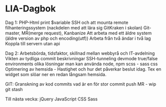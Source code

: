 # LIA-Dagbok

Dag 1:
PHP-Html print $variable
SSH och att mounta remote filhanteringssystem (nackdelen med att lära sig GitKraken i skolan)
Git-master, MR(merge request), 
Kanbanize
Att arbeta med ett äldre system (äldre version av php och encoding(utf))
Arbeta från två ändar i två lag
Koppla till servern utan api

Dag 2:
Arbetsbörda, tidsfaktor, skillnad mellan webbyrå och IT-avdelning
Vikten av tydliga commit beskrivningar
SSH-tunneling
devmode true/false
environments olika lösningar man kan använda
node, npm
scss - sass css
Optimering av hemsida - Hastighet och hur det påverkar beslut idag. Tex en widget som slöar ner en redan långsam hemsida. 


GIT:
Granskning av kod
commits vad är en för stor commit
push
MR - wip
git stash

Till nästa vecka:
jQuery
JavaScript
CSS Sass
